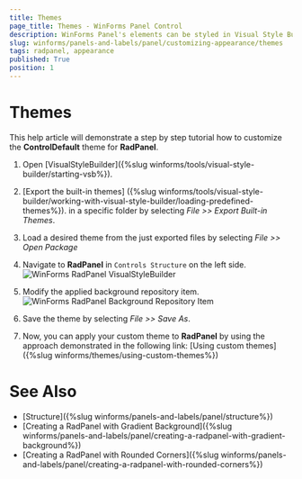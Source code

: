 ```yaml
---
title: Themes
page_title: Themes - WinForms Panel Control
description: WinForms Panel's elements can be styled in Visual Style Builder. This article shows how you can change the header and footer back colors.
slug: winforms/panels-and-labels/panel/customizing-appearance/themes
tags: radpanel, appearance
published: True
position: 1
---
```


# Themes

This help article will demonstrate a step by step tutorial how to customize the **ControlDefault** theme for **RadPanel**.

1. Open [VisualStyleBuilder]({%slug winforms/tools/visual-style-builder/starting-vsb%}).

1. [Export the built-in themes] ({%slug winforms/tools/visual-style-builder/working-with-visual-style-builder/loading-predefined-themes%}). in a specific folder by selecting *File >> Export Built-in Themes*.

1. Load a desired theme from the just exported files by selecting *File >> Open Package*

1. Navigate to **RadPanel** in `Controls Structure` on the left side. 
    ![WinForms RadPanel VisualStyleBuilder](images/panel-customizing-appearance-themes001.png)

1. Modify the applied background repository item.
    ![WinForms RadPanel Background Repository Item](images/panel-customizing-appearance-themes002.png)

1. Save the theme by selecting *File >> Save As*.

1. Now, you can apply your custom theme to **RadPanel** by using the approach demonstrated in the following link: [Using custom themes]({%slug winforms/themes/using-custom-themes%})

# See Also

* [Structure]({%slug winforms/panels-and-labels/panel/structure%})
* [Creating a RadPanel with Gradient Background]({%slug winforms/panels-and-labels/panel/creating-a-radpanel-with-gradient-background%})
* [Creating a RadPanel with Rounded Corners]({%slug winforms/panels-and-labels/panel/creating-a-radpanel-with-rounded-corners%})
 
